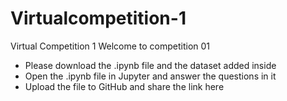 # Virtualcompetition-1
Virtual Competition 1
Welcome to competition 01

* Please download the .ipynb file and the dataset added inside
* Open the .ipynb file in Jupyter and answer the questions in it
* Upload the file to GitHub and share the link here

